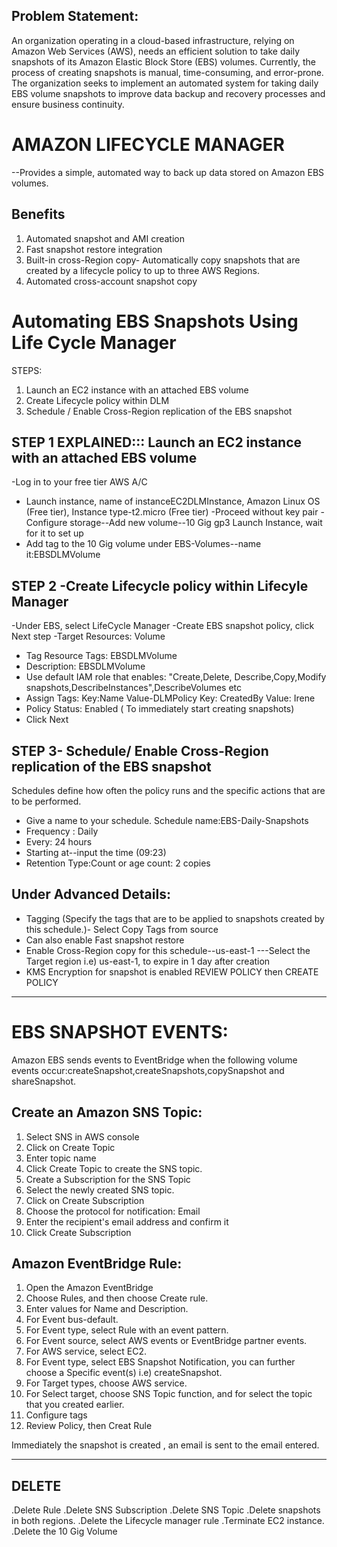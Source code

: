 ## Problem Statement:
An organization operating in a cloud-based infrastructure, relying on Amazon Web Services (AWS), needs an efficient solution to take daily snapshots of its Amazon Elastic Block Store
(EBS) volumes. Currently, the process of creating snapshots is manual, time-consuming, and error-prone. The organization seeks to implement an automated system for taking daily EBS
volume snapshots to improve data backup and recovery processes and ensure business continuity.

# AMAZON LIFECYCLE MANAGER 
--Provides a simple, automated way to back up data stored on Amazon EBS volumes.
## Benefits
1) Automated snapshot and AMI creation
2) Fast snapshot restore integration
3) Built-in cross-Region copy- Automatically copy snapshots that are created by a lifecycle policy to up to three AWS Regions.
4) Automated cross-account snapshot copy

# Automating EBS Snapshots Using Life Cycle Manager
STEPS:
1) Launch an EC2 instance with an attached EBS volume
2) Create Lifecycle policy within DLM
3) Schedule / Enable Cross-Region replication of the EBS snapshot

## STEP 1 EXPLAINED::: Launch an EC2 instance with an attached EBS volume
-Log in to your free tier AWS A/C
- Launch instance, name of instanceEC2DLMInstance, Amazon Linux OS (Free tier),
Instance type-t2.micro (Free tier)
-Proceed without key pair
-Configure storage--Add new volume--10 Gig gp3
Launch Instance, wait for it to set up
- Add tag to the 10 Gig volume under EBS-Volumes--name it:EBSDLMVolume

## STEP 2 -Create Lifecycle policy within Lifecyle Manager
-Under EBS, select LifeCycle Manager
-Create EBS snapshot policy, click Next step
-Target Resources: Volume
- Tag Resource Tags: EBSDLMVolume
- Description: EBSDLMVolume
- Use default IAM role that enables: "Create,Delete, Describe,Copy,Modify snapshots,DescribeInstances",DescribeVolumes etc
- Assign Tags: Key:Name Value-DLMPolicy      Key: CreatedBy     Value: Irene
- Policy Status: Enabled ( To immediately start creating snapshots)
- Click Next

## STEP 3- Schedule/ Enable Cross-Region replication of the EBS snapshot
Schedules define how often the policy runs and the specific actions that are to be performed.
- Give a name to your schedule. Schedule name:EBS-Daily-Snapshots
- Frequency : Daily
- Every: 24 hours
- Starting at--input the time (09:23)
- Retention Type:Count or age
count: 2 copies

## Under Advanced Details:
- Tagging (Specify the tags that are to be applied to snapshots created by this schedule.)- Select Copy Tags from source
- Can also enable Fast snapshot restore
- Enable Cross-Region copy for this schedule--us-east-1
---Select the Target region i.e) us-east-1, to expire in 1 day after creation
- KMS Encryption for snapshot is enabled
REVIEW POLICY then CREATE POLICY

**************************************************************************************************************************
# EBS SNAPSHOT EVENTS:

Amazon EBS sends events to EventBridge when the following volume events occur:createSnapshot,createSnapshots,copySnapshot and shareSnapshot.

## Create an Amazon SNS Topic:
1) Select SNS in AWS console
2) Click on Create Topic
3) Enter topic name 
4) Click Create Topic to create the SNS topic.
5) Create a Subscription for the SNS Topic
6) Select the newly created SNS topic.
7) Click on Create Subscription
8) Choose the protocol for notification: Email 
9) Enter the recipient's email address and confirm it
10) Click Create Subscription

 ## Amazon EventBridge Rule:
1) Open the Amazon EventBridge
2) Choose Rules, and then choose Create rule.
3) Enter values for Name and Description.
4) For Event bus-default.
5) For Event type, select Rule with an event pattern.
6) For Event source, select AWS events or EventBridge partner events.
7) For AWS service, select EC2.
8) For Event type, select EBS Snapshot Notification, you can further choose a Specific event(s) i.e) createSnapshot.
9) For Target types, choose AWS service.
10) For Select target, choose SNS Topic function, and for select the topic that you created earlier.
11) Configure tags
12) Review Policy, then Creat Rule

Immediately the snapshot is created , an email is sent to the email entered.

*****************************************************************************************************************
## DELETE
.Delete Rule
.Delete SNS Subscription
.Delete SNS Topic
.Delete snapshots in both regions.
.Delete the Lifecycle manager rule
.Terminate EC2 instance.
.Delete the 10 Gig Volume





